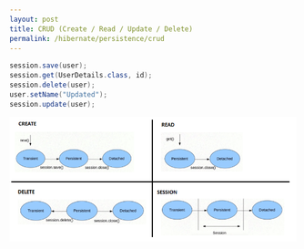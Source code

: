 ```yaml
---
layout: post
title: CRUD (Create / Read / Update / Delete)
permalink: /hibernate/persistence/crud
---
```


```java
session.save(user);
session.get(UserDetails.class, id);
session.delete(user);
user.setName("Updated");
session.update(user);
```

![](https://github.com/arpit04tripathi/files-cdn/raw/cdn/hibernate/persistence-crud.png)

